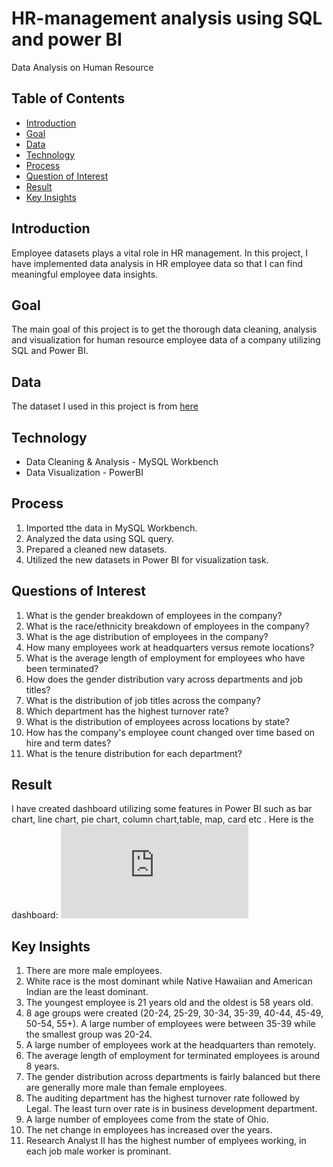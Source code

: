 # HR-management analysis using SQL and power BI
Data Analysis on Human Resource
## Table of Contents
- [Introduction](#introduction)
- [Goal](#goal)
- [Data](#data)
- [Technology](#tech)
- [Process](#process)
- [Question of Interest](#QestiionOfInterest)
- [Result](#result)
- [Key Insights](#keyInsights)
## Introduction
Employee datasets plays a vital role in HR management. In this project, I have implemented data analysis in HR employee data so that I can find meaningful employee data insights.
## Goal
The main goal of this project is to get the thorough data cleaning, analysis and visualization for human resource employee data of a company utilizing SQL and Power BI.
## Data
The dataset I used in this project is from [here](https://github.com/arpitachy/HR-management/tree/main/dataset)
## Technology
- Data Cleaning & Analysis - MySQL Workbench
- Data Visualization - PowerBI
## Process
1. Imported tthe data in MySQL Workbench.
2. Analyzed the data using SQL query.
3. Prepared a cleaned new datasets.
4. Utilized the new datasets in Power BI for visualization task.
## Questions of Interest
1. What is the gender breakdown of employees in the company?
2. What is the race/ethnicity breakdown of employees in the company?
3. What is the age distribution of employees in the company?
4. How many employees work at headquarters versus remote locations?
5. What is the average length of employment for employees who have been terminated?
6. How does the gender distribution vary across departments and job titles?
7. What is the distribution of job titles across the company?
8. Which department has the highest turnover rate?
9. What is the distribution of employees across locations by state?
10. How has the company's employee count changed over time based on hire and term dates?
11. What is the tenure distribution for each department?
## Result
I have created dashboard utilizing some features in Power BI such as bar chart, line chart, pie chart, column chart,table, map, card etc . Here is the dashboard:
![image](https://github.com/arpitachy/HR-management/blob/main/images/HR%20data%20analysis.pdf)

## Key Insights
1. There are more male employees.
2. White race is the most dominant while Native Hawaiian and American Indian are the least dominant.
3. The youngest employee is 21 years old and the oldest is 58 years old.
4. 8 age groups were created (20-24, 25-29, 30-34, 35-39, 40-44, 45-49, 50-54, 55+). A large number of employees were between 35-39 while the smallest group was 20-24.
5. A large number of employees work at the headquarters than remotely.
6. The average length of employment for terminated employees is around 8 years.
7. The gender distribution across departments is fairly balanced but there are generally more male than female employees.
8. The auditing department has the highest turnover rate followed by Legal. The least turn over rate is in business development department.
9. A large number of employees come from the state of Ohio.
10. The net change in employees has increased over the years.
12. Research Analyst II has the highest number of emplyees working, in each job male worker is prominant.
